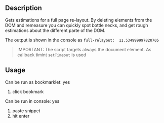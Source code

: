 ## Description

Gets estimations for a full page re-layout. 
By deleting elements from the DOM and remeasure you can quickly spot bottle necks,
and get rough estimations about the different parte of the DOM.

The output is shown in the console as `full-relayout:  11.534999997820705` 

> IMPORTANT: The script targets always the document element. 
> As callback timint `setTimeout` is used

## Usage

Can be run as bookmarklet: yes
1. click bookmark

Can be run in console: yes
1. paste snippet
2. hit enter
